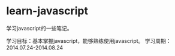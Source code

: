 learn-javascript
================

学习javascript的一些笔记。

学习目标：基本掌握javascript，能够熟练使用javascript。
学习周期：2014.07.24-2014.08.24

